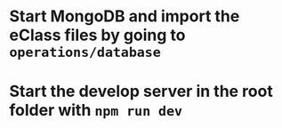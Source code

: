 # Start MongoDB and import the eClass files by going to `operations/database` 
# Start the develop server in the root folder with `npm run dev`
